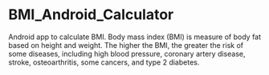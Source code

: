 # BMI_Android_Calculator
Android app to calculate BMI. Body mass index (BMI) is measure of body fat based on height and weight. The higher the BMI, the greater the risk of some diseases, including high blood pressure, coronary artery disease, stroke, osteoarthritis, some cancers, and type 2 diabetes.
